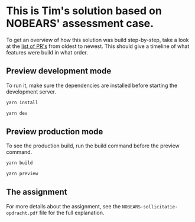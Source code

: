 # This is Tim's solution based on NOBEARS' assessment case.

To get an overview of how this solution was build step-by-step, take a look at the [list of PR's][1] from oldest to newest.
This should give a timeline of what features were build in what order.

## Preview development mode

To run it, make sure the dependencies are installed before starting the development server.

```bash
yarn install

yarn dev
```

## Preview production mode

To see the production build, run the build command before the preview command.

```bash
yarn build

yarn preview
```

## The assignment

For more details about the assignment, see the ``NOBEARS-sollicitatie-opdracht.pdf`` file for the full explanation.


[1]: https://github.com/TimDirks/NOBEARS-assessment/pulls?q=is%3Apr+is%3Aclosed+sort%3Acreated-asc
